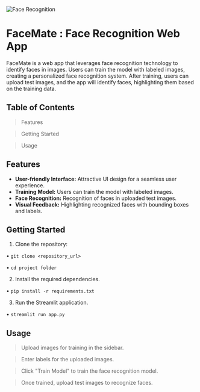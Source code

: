 ![Face Recognition](https://github.com/C-Logesh-Perumal-29/Face_Recognition/assets/125385633/66d5ef83-5388-4997-91cf-9be80c6aa8fe)

# FaceMate : Face Recognition Web App

FaceMate is a web app that leverages face recognition technology to identify faces in images. Users can train the model with labeled images, creating a personalized face recognition system. After training, users can upload test images, and the app will identify faces, highlighting them based on the training data.

## Table of Contents
> Features

> Getting Started

> Usage

## Features
- **User-friendly Interface:** Attractive UI design for a seamless user experience.
- **Training Model:** Users can train the model with labeled images.
- **Face Recognition:** Recognition of faces in uploaded test images.
- **Visual Feedback:** Highlighting recognized faces with bounding boxes and labels.

## Getting Started
1. Clone the repository:

  • `git clone <repository_url>`

  • `cd project folder`

2. Install the required dependencies.

  • `pip install -r requirements.txt`

3. Run the Streamlit application.

  • `streamlit run app.py`

## Usage

> Upload images for training in the sidebar.

> Enter labels for the uploaded images.

> Click "Train Model" to train the face recognition model.

> Once trained, upload test images to recognize faces.


